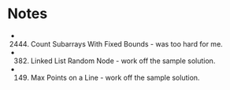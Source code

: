 # Notes

 - 2444. Count Subarrays With Fixed Bounds - was too hard for me.
 - 382. Linked List Random Node - work off the sample solution.
 - 149. Max Points on a Line - work off the sample solution.